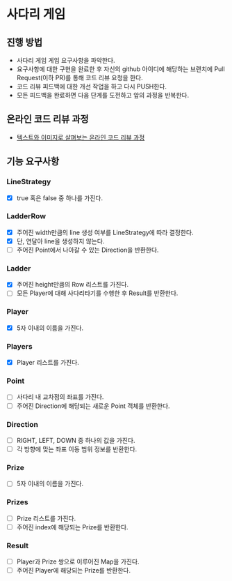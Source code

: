 # 사다리 게임
## 진행 방법
* 사다리 게임 게임 요구사항을 파악한다.
* 요구사항에 대한 구현을 완료한 후 자신의 github 아이디에 해당하는 브랜치에 Pull Request(이하 PR)를 통해 코드 리뷰 요청을 한다.
* 코드 리뷰 피드백에 대한 개선 작업을 하고 다시 PUSH한다.
* 모든 피드백을 완료하면 다음 단계를 도전하고 앞의 과정을 반복한다.

## 온라인 코드 리뷰 과정
* [텍스트와 이미지로 살펴보는 온라인 코드 리뷰 과정](https://github.com/nextstep-step/nextstep-docs/tree/master/codereview)

## 기능 요구사항
### LineStrategy
- [X] true 혹은 false 중 하나를 가진다.

### LadderRow
- [X] 주어진 width만큼의 line 생성 여부를 LineStrategy에 따라 결정한다.
- [X] 단, 연달아 line을 생성하지 않는다. 
- [ ] 주어진 Point에서 나아갈 수 있는 Direction을 반환한다. 

### Ladder
- [X] 주어진 height만큼의 Row 리스트를 가진다.
- [ ] 모든 Player에 대해 사다리타기를 수행한 후 Result를 반환한다.

### Player
- [X] 5자 이내의 이름을 가진다.

### Players
- [X] Player 리스트를 가진다.

### Point
- [ ] 사다리 내 교차점의 좌표를 가진다.
- [ ] 주어진 Direction에 해당되는 새로운 Point 객체를 반환한다.

### Direction
- [ ] RIGHT, LEFT, DOWN 중 하나의 값을 가진다.
- [ ] 각 방향에 맞는 좌표 이동 범위 정보를 반환한다.

### Prize
- [ ] 5자 이내의 이름을 가진다.

### Prizes
- [ ] Prize 리스트를 가진다.
- [ ] 주어진 index에 해당되는 Prize를 반환한다.

### Result
- [ ] Player과 Prize 쌍으로 이루어진 Map을 가진다.
- [ ] 주어진 Player에 해당되는 Prize를 반환한다.